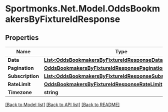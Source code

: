 # Sportmonks.Net.Model.OddsBookmakersByFixtureIdResponse

## Properties

Name | Type | Description | Notes
------------ | ------------- | ------------- | -------------
**Data** | [**List&lt;OddsBookmakersByFixtureIdResponseDataInner&gt;**](OddsBookmakersByFixtureIdResponseDataInner.md) |  | [optional] 
**Pagination** | [**OddsBookmakersByFixtureIdResponsePagination**](OddsBookmakersByFixtureIdResponsePagination.md) |  | [optional] 
**Subscription** | [**List&lt;OddsBookmakersByFixtureIdResponseSubscriptionInner&gt;**](OddsBookmakersByFixtureIdResponseSubscriptionInner.md) |  | [optional] 
**RateLimit** | [**OddsBookmakersByFixtureIdResponseRateLimit**](OddsBookmakersByFixtureIdResponseRateLimit.md) |  | [optional] 
**Timezone** | **string** |  | [optional] 

[[Back to Model list]](../README.md#documentation-for-models) [[Back to API list]](../README.md#documentation-for-api-endpoints) [[Back to README]](../README.md)

